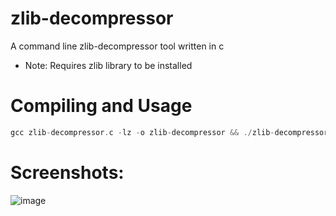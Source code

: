# zlib-decompressor
A command line zlib-decompressor tool written in c

* Note: Requires zlib library to be installed
# Compiling and Usage
```c
gcc zlib-decompressor.c -lz -o zlib-decompressor && ./zlib-decompressor FILE1 FILE2 FILE3 FILE4
```
# Screenshots:
![image](https://github.com/user-attachments/assets/be2914ed-97d6-4d22-97e8-bcdb200d6770)
